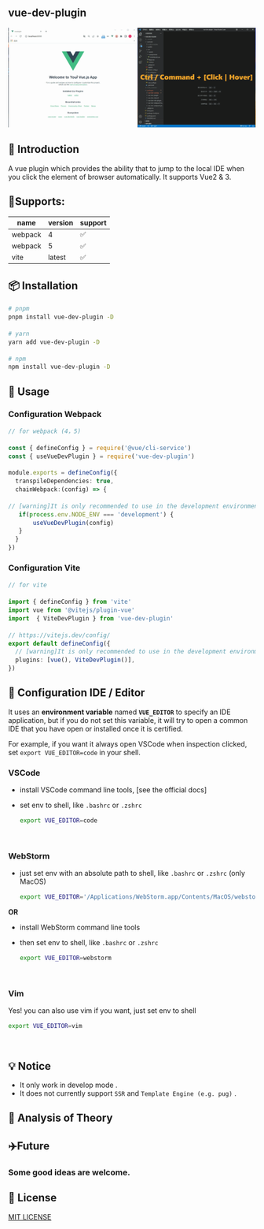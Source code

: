## vue-dev-plugin

![demo](https://github.com/timor-m/vue-dev-plugin/blob/master/docs/demo.gif)

## 📖 Introduction

A vue plugin which provides the ability that to jump to the local IDE when you click the element of browser automatically. It supports Vue2 & 3. 



## 🌈Supports: 

| name    | version | support |
| ------- | ------- | ------- |
| webpack | 4       | ✅       |
| webpack | 5       | ✅       |
| vite    | latest     | ✅       |


## 📦 Installation

```bash
# pnpm 
pnpm install vue-dev-plugin -D

# yarn
yarn add vue-dev-plugin -D

# npm
npm install vue-dev-plugin -D
```

## 🦄 Usage

### Configuration Webpack


```ts
// for webpack (4，5)

const { defineConfig } = require('@vue/cli-service')
const { useVueDevPlugin } = require('vue-dev-plugin')

module.exports = defineConfig({
  transpileDependencies: true,
  chainWebpack:(config) => {
  
// [warning]It is only recommended to use in the development environment
   if(process.env.NODE_ENV === 'development') {
       useVueDevPlugin(config)
   } 
  }
})

```
### Configuration Vite
```ts
// for vite

import { defineConfig } from 'vite'
import vue from '@vitejs/plugin-vue'
import  { ViteDevPlugin } from 'vue-dev-plugin'

// https://vitejs.dev/config/
export default defineConfig({
  // [warning]It is only recommended to use in the development environment
  plugins: [vue(), ViteDevPlugin()],
})

```



## 🔌  Configuration IDE / Editor

It uses an **environment variable** named **`VUE_EDITOR`** to specify an IDE application, but if you do not set this variable, it will try to open a common IDE that you have open or installed once it is certified.

For example, if you want it always open VSCode when inspection clicked, set `export VUE_EDITOR=code` in your shell.


### VSCode

- install VSCode command line tools, [see the official docs]

- set env to shell, like `.bashrc` or `.zshrc`  

  ```bash
  export VUE_EDITOR=code
  ```

<br />

### WebStorm  

- just set env with an absolute path to shell, like `.bashrc` or `.zshrc` (only MacOS)  

  ```bash
  export VUE_EDITOR='/Applications/WebStorm.app/Contents/MacOS/webstorm'
  ```

**OR**

- install WebStorm command line tools

- then set env to shell, like `.bashrc` or `.zshrc`  

  ```bash
  export VUE_EDITOR=webstorm
  ```

<br />

### Vim

Yes! you can also use vim if you want, just set env to shell

```bash
export VUE_EDITOR=vim
```

<br />

## 💡 Notice

- It only work in develop mode .
- It does not currently support `SSR` and `Template Engine (e.g. pug)` .
## 🤖️ Analysis of Theory



##  ✈️Future

### Some good ideas are welcome.



## 📄 License

[MIT LICENSE](./LICENSE)
